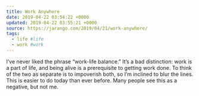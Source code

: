 ```yaml
---
title: Work Anywhere
date: 2019-04-22 03:54:22 +0000
updated: 2019-04-22 03:55:21 +0000
source: https://jarango.com/2019/04/21/work-anywhere/
tags:
  - life #life
  - work #work
---
```

I’ve never liked the phrase “work-life balance.” It’s a bad distinction: work is a part of life, and being alive is a prerequisite to getting work done. To think of the two as separate is to impoverish both, so I’m inclined to blur the lines. This is easier to do today than ever before. Many people see this as a negative, but not me.